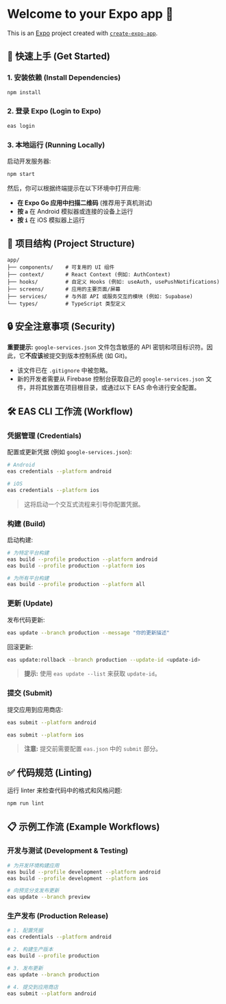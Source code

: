 # Welcome to your Expo app 👋

This is an [Expo](https://expo.dev) project created with [`create-expo-app`](https://www.npmjs.com/package/create-expo-app).

## 🚀 快速上手 (Get Started)

### 1. 安装依赖 (Install Dependencies)

```bash
npm install
```

### 2. 登录 Expo (Login to Expo)

```bash
eas login
```

### 3. 本地运行 (Running Locally)

启动开发服务器:
```bash
npm start
```
然后，你可以根据终端提示在以下环境中打开应用:
- **在 Expo Go 应用中扫描二维码** (推荐用于真机测试)
- **按 `a`** 在 Android 模拟器或连接的设备上运行
- **按 `i`** 在 iOS 模拟器上运行

## 📂 项目结构 (Project Structure)

```
app/
├── components/    # 可复用的 UI 组件
├── context/       # React Context (例如: AuthContext)
├── hooks/         # 自定义 Hooks (例如: useAuth, usePushNotifications)
├── screens/       # 应用的主要页面/屏幕
├── services/      # 与外部 API 或服务交互的模块 (例如: Supabase)
└── types/         # TypeScript 类型定义
```

## 🔒 安全注意事项 (Security)

**重要提示:** `google-services.json` 文件包含敏感的 API 密钥和项目标识符。因此，它**不应该**被提交到版本控制系统 (如 Git)。

- 该文件已在 `.gitignore` 中被忽略。
- 新的开发者需要从 Firebase 控制台获取自己的 `google-services.json` 文件，并将其放置在项目根目录，或通过以下 EAS 命令进行安全配置。

## 🛠️ EAS CLI 工作流 (Workflow)

### 凭据管理 (Credentials)

配置或更新凭据 (例如 `google-services.json`):
```bash
# Android
eas credentials --platform android

# iOS
eas credentials --platform ios
```
> 这将启动一个交互式流程来引导你配置凭据。

### 构建 (Build)

启动构建:
```bash
# 为特定平台构建
eas build --profile production --platform android
eas build --profile production --platform ios

# 为所有平台构建
eas build --profile production --platform all
```

### 更新 (Update)

发布代码更新:
```bash
eas update --branch production --message "你的更新描述"
```

回滚更新:
```bash
eas update:rollback --branch production --update-id <update-id>
```
> **提示:** 使用 `eas update --list` 来获取 `update-id`。

### 提交 (Submit)

提交应用到应用商店:
```bash
eas submit --platform android
```
```bash
eas submit --platform ios
```
> **注意:** 提交前需要配置 `eas.json` 中的 `submit` 部分。

## ✅ 代码规范 (Linting)

运行 linter 来检查代码中的格式和风格问题:
```bash
npm run lint
```

## 📋 示例工作流 (Example Workflows)

### 开发与测试 (Development & Testing)

```bash
# 为开发环境构建应用
eas build --profile development --platform android
eas build --profile development --platform ios

# 向预览分支发布更新
eas update --branch preview
```

### 生产发布 (Production Release)

```bash
# 1. 配置凭据
eas credentials --platform android

# 2. 构建生产版本
eas build --profile production

# 3. 发布更新
eas update --branch production

# 4. 提交到应用商店
eas submit --platform android
```